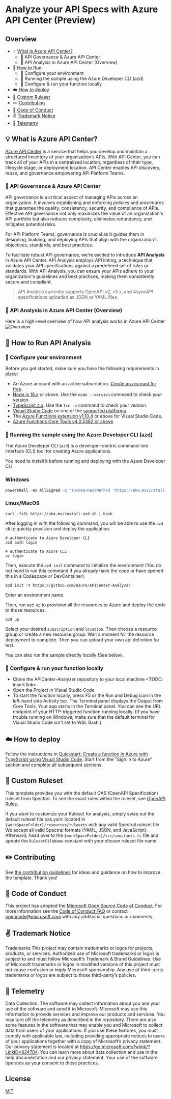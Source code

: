 # Analyze your API Specs with Azure API Center (Preview)

## Overview

- 💡 [What is Azure API Center?](./#-what-is-azure-api-center)
  - 💼 API Governance & Azure API Center
  - 💼 API Analysis in Azure API Center (Overview)
- 🚀 [How to Run](./#-how-to-run-api-analysis)
  - 🔧 Configure your environment
  - 🔧 Running the sample using the Azure Developer CLI (azd)
  - 🔧 Configure & run your function locally
- ☁️ [How to deploy](./#-how-to-deploy)
- 📄 [Custom Ruleset](./#-custom-ruleset)
- ✏️ [Contributing](./#-contributing)
- 📖 [Code of Conduct](./#-code-of-conduct)
- ✌️ [Trademark Notice](./#-trademark-notice)
- 🔎 [Telemetry](./#-telemetry)

## 💡 What is Azure API Center?

[Azure API Center](https://learn.microsoft.com/en-us/azure/api-center/overview) is a service that helps you develop and maintain a structured inventory of your organization’s APIs. With API Center, you can track all of your APIs in a centralized location, regardless of their type, lifecycle stage, or deployment location. API Center enables API discovery, reuse, and governance empowering API Platform Teams.

### 💼 API Governance & Azure API Center

API governance is a critical aspect of managing APIs across an organization. It involves establishing and enforcing policies and procedures that guarantee the quality, consistency, security, and compliance of APIs. Effective API governance not only maximizes the value of an organization's API portfolio but also reduces complexity, eliminates redundancy, and mitigates potential risks.

For API Platform Teams, governance is crucial as it guides them in designing, building, and deploying APIs that align with the organization's objectives, standards, and best practices.

To facilitate robust API governance, we're excited to introduce **API Analysis** in Azure API Center. API Analysis employs API linting, a technique that validates your API specifications against a predefined set of rules or standards. With API Analysis, you can ensure your APIs adhere to your organization's guidelines and best practices, making them consistently secure and compliant.

> API Analysis currently supports OpenAPI v2, v3.x, and AsyncAPI specifications uploaded as JSON or YAML files.

### 💼 API Analysis in Azure API Center (Overview)

Here is a high-level overview of how API analysis works in Azure API Center
![Overview](./images/overview.png)

## 🚀 How to Run API Analysis

### 🔧 Configure your environment

Before you get started, make sure you have the following requirements in place:

- An Azure account with an active subscription. [Create an account for free](https://azure.microsoft.com/free/?ref=microsoft.com&utm_source=microsoft.com&utm_medium=docs&utm_campaign=visualstudio).
- [Node.js 18.x](https://nodejs.org/en/download/releases/) or above. Use the `node --version` command to check your version.
- [TypeScript 4.x](https://www.typescriptlang.org/). Use the `tsc -v` command to check your version.
- [Visual Studio Code](https://code.visualstudio.com/) on one of the [supported platforms](https://code.visualstudio.com/docs/supporting/requirements#_platforms).
- The [Azure Functions extension v1.10.4](https://marketplace.visualstudio.com/items?itemName=ms-azuretools.vscode-azurefunctions) or above for Visual Studio Code.
- [Azure Functions Core Tools v4.0.5382 or above](https://learn.microsoft.com/en-us/azure/azure-functions/functions-run-local?tabs=windows%2Cisolated-process%2Cnode-v4%2Cpython-v2%2Chttp-trigger%2Ccontainer-apps&pivots=programming-language-typescript#install-the-azure-functions-core-tools).

### 🔧 Running the sample using the Azure Developer CLI (azd)

The Azure Developer CLI (`azd`) is a developer-centric command-line interface (CLI) tool for creating Azure applications.

You need to install it before running and deploying with the Azure Developer CLI.

### Windows

```powershell
powershell -ex AllSigned -c "Invoke-RestMethod 'https://aka.ms/install-azd.ps1' | Invoke-Expression"
```

### Linux/MacOS

```
curl -fsSL https://aka.ms/install-azd.sh | bash
```

After logging in with the following command, you will be able to use the `azd` cli to quickly provision and deploy the application.

```
# authenticate to Azure Developer CLI
azd auth login

# authenticate to Azure CLI
az login
```

Then, execute the `azd init` command to initialize the environment (You do not need to run this command if you already have the code or have opened this in a Codespace or DevContainer).
```
azd init -t https://github.com/Azure/APICenter-Analyzer
```
Enter an environment name.

Then, run `azd up` to provision all the resources to Azure and deploy the code to those resources.
```
azd up 
```

Select your desired `subscription` and `location`. Then choose a resource group or create a new resource group. Wait a moment for the resource deployment to complete. Then you can upload your own api definition for test.

You can also run the sample directly locally (See below).

### 🔧 Configure & run your function locally

- Clone the APICenter-Analyzer repository to your local machine <TODO: insert link>
- Open the Project in Visual Studio Code
- To start the function locally, press F5 or the Run and Debug icon in the left-hand side Activity bar. The Terminal panel displays the Output from Core Tools. Your app starts in the Terminal panel. You can see the URL endpoint of your HTTP-triggered function running locally. (If you have trouble running on Windows, make sure that the default terminal for Visual Studio Code isn't set to WSL Bash.)

## ☁️ How to deploy

Follow the instructions in [Quickstart: Create a function in Azure with TypeScript using Visual Studio Code](https://learn.microsoft.com/en-us/azure/azure-functions/create-first-function-vs-code-typescript?pivots=nodejs-model-v4#sign-in-to-azure). Start from the "Sign in to Azure" section and complete all subsequent sections.

## 📄 Custom Ruleset

This template provides you with the default OAS (OpenAPI Specification) ruleset from Spectral. To see the exact rules within the ruleset, see [OpenAPI Rules](https://docs.stoplight.io/docs/spectral/4dec24461f3af-open-api-rules).

If you want to customize your Ruleset for analysis, simply swap out the default ruleset file oas.yaml located in `{workSpaceFolder}/resources/rulesets` with any valid Spectral ruleset file. We accept all valid Spectral formats (YAML, JSON, and JavaScript). Afterward, head over to the `{workSpaceFolder}/src/constants.ts` file and update the `RulesetFileName` constant with your chosen ruleset file name.

## ✏️ Contributing

See [the contribution guidelines](CONTRIBUTING.md) for ideas and guidance on how to improve the template. Thank you!

## 📖 Code of Conduct

This project has adopted the [Microsoft Open Source Code of Conduct](https://opensource.microsoft.com/codeofconduct/). For more information see the [Code of Conduct FAQ](https://opensource.microsoft.com/codeofconduct/faq/) or contact [opencode@microsoft.com](mailto:opencode@microsoft.com) with any additional questions or comments.

## ✌️ Trademark Notice

Trademarks This project may contain trademarks or logos for projects, products, or services. Authorized use of Microsoft trademarks or logos is subject to and must follow Microsoft’s Trademark & Brand Guidelines. Use of Microsoft trademarks or logos in modified versions of this project must not cause confusion or imply Microsoft sponsorship. Any use of third-party trademarks or logos are subject to those third-party’s policies.

## 🔎 Telemetry

Data Collection. The software may collect information about you and your use of the software and send it to Microsoft. Microsoft may use this information to provide services and improve our products and services. You may turn off the telemetry as described in the repository. There are also some features in the software that may enable you and Microsoft to collect data from users of your applications. If you use these features, you must comply with applicable law, including providing appropriate notices to users of your applications together with a copy of Microsoft’s privacy statement. Our privacy statement is located at https://go.microsoft.com/fwlink/?LinkID=824704. You can learn more about data collection and use in the help documentation and our privacy statement. Your use of the software operates as your consent to these practices.

## License

[MIT](LICENSE.txt)
